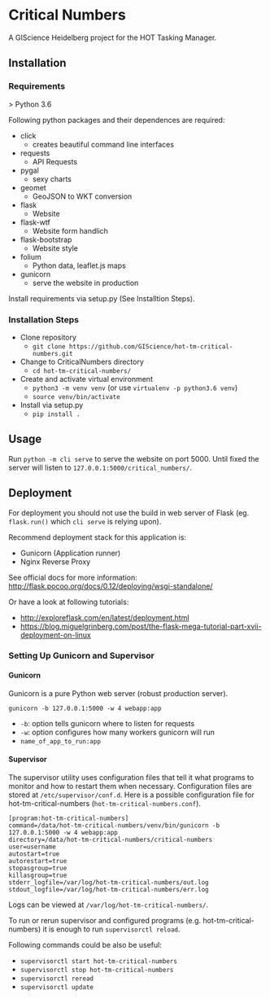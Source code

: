 # Critical Numbers

A GIScience Heidelberg project for the HOT Tasking Manager.


## Installation

### Requirements

\> Python 3.6

Following python packages and their dependences are required:
- click
    - creates beautiful command line interfaces
- requests
    - API Requests
- pygal
    - sexy charts
- geomet
    - GeoJSON to WKT conversion
- flask
    - Website
- flask-wtf
    - Website form handlich
- flask-bootstrap
    - Website style
- folium
    - Python data, leaflet.js maps
- gunicorn
    - serve the website in production

Install requirements via setup.py (See Installtion Steps).


### Installation Steps

- Clone repository
    - `git clone https://github.com/GIScience/hot-tm-critical-numbers.git`
- Change to CriticalNumbers directory
    - `cd hot-tm-critical-numbers/`
- Create and activate virtual environment
    - `python3 -m venv venv` (or use `virtualenv -p python3.6 venv`)
    - `source venv/bin/activate`
- Install via setup.py
    - `pip install .`


## Usage

Run `python -m cli serve` to serve the website on port 5000.
Until fixed the server will listen to `127.0.0.1:5000/critical_numbers/`.


## Deployment

For deployment you should not use the build in web server of Flask (eg. `flask.run()` which `cli serve` is relying upon).

Recommend deployment stack for this application is:
- Gunicorn (Application runner)
- Nginx Reverse Proxy

See official docs for more information: http://flask.pocoo.org/docs/0.12/deploying/wsgi-standalone/

Or have a look at following tutorials: 
- http://exploreflask.com/en/latest/deployment.html
- https://blog.miguelgrinberg.com/post/the-flask-mega-tutorial-part-xvii-deployment-on-linux


### Setting Up Gunicorn and Supervisor

#### Gunicorn

Gunicorn is a pure Python web server (robust production server).

`gunicorn -b 127.0.0.1:5000 -w 4 webapp:app`

- `-b`: option tells gunicorn where to listen for requests
- `-w`: option configures how many workers gunicorn will run
- `name_of_app_to_run:app`


#### Supervisor

The supervisor utility uses configuration files that tell it what programs to monitor and how to restart them when necessary. Configuration files are stored at `/etc/supervisor/conf.d`.
Here is a possible configuration file for hot-tm-critical-numbers (`hot-tm-critical-numbers.conf`).

```
[program:hot-tm-critical-numbers]
command=/data/hot-tm-critical-numbers/venv/bin/gunicorn -b 127.0.0.1:5000 -w 4 webapp:app
directory=/data/hot-tm-critical-numbers/critical-numbers
user=username
autostart=true
autorestart=true
stopasgroup=true
killasgroup=true
stderr_logfile=/var/log/hot-tm-critical-numbers/out.log
stdout_logfile=/var/log/hot-tm-critical-numbers/err.log
```

Logs can be viewed at `/var/log/hot-tm-critical-numbers/`.

To run or rerun supervisor and configured programs (e.g. hot-tm-critical-numbers) it is enough to run `supervisorctl reload`.

Following commands could be also be useful:
- `supervisorctl start hot-tm-critical-numbers`
- `supervisorctl stop hot-tm-critical-numbers`
- `supervisorctl reread`
- `supervisorctl update`
